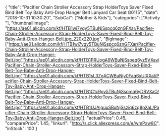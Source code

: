 {
	"title": "Pacifier Chain Stroller Accessory Strap HolderToys Saver Fixed Bind Belt Toy Baby Anti-Drop Hanger Belt Lanyard Car Seat G0115",
	"date": "2018-10-31 10:30:20",
	"SubCat": ["Mother & Kids"],
	"categories": ["Activity "],
	"thumbnailImage": "https://ae01.alicdn.com/kf/HTB1wi7vgv5TBuNjSspcq6znGFXar/Pacifier-Chain-Stroller-Accessory-Strap-HolderToys-Saver-Fixed-Bind-Belt-Toy-Baby-Anti-Drop-Hanger-Belt.jpg_220x220.jpg",
	"BigImage": ["https://ae01.alicdn.com/kf/HTB1wi7vgv5TBuNjSspcq6znGFXar/Pacifier-Chain-Stroller-Accessory-Strap-HolderToys-Saver-Fixed-Bind-Belt-Toy-Baby-Anti-Drop-Hanger-Belt.jpg","https://ae01.alicdn.com/kf/HTB1PRUogA9WBuNjSspeq6yz5VXav/Pacifier-Chain-Stroller-Accessory-Strap-HolderToys-Saver-Fixed-Bind-Belt-Toy-Baby-Anti-Drop-Hanger-Belt.jpg","https://ae01.alicdn.com/kf/HTB1sL3ZgACWBuNjy0Faq6xUlXXaI/Pacifier-Chain-Stroller-Accessory-Strap-HolderToys-Saver-Fixed-Bind-Belt-Toy-Baby-Anti-Drop-Hanger-Belt.jpg","https://ae01.alicdn.com/kf/HTB1C1cRgv5TBuNjSspmq6yDRVXaO/Pacifier-Chain-Stroller-Accessory-Strap-HolderToys-Saver-Fixed-Bind-Belt-Toy-Baby-Anti-Drop-Hanger-Belt.jpg","https://ae01.alicdn.com/kf/HTB1UJAIguuSBuNjSsziq6zq8pXaL/Pacifier-Chain-Stroller-Accessory-Strap-HolderToys-Saver-Fixed-Bind-Belt-Toy-Baby-Anti-Drop-Hanger-Belt.jpg"],
	"actualPrice": 0.45,
	"comparePrice": 1.45,
	"linkurl": "http://s.click.aliexpress.com/e/wmPxw8C",
	"inStock": 100
}
